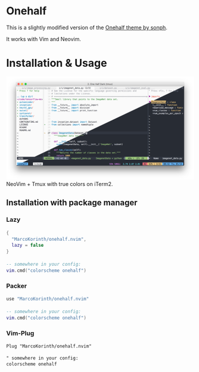 # Onehalf
This is a slightly modified version of the [Onehalf theme by sonph](https://github.com/sonph/onehalf).

It works with Vim and Neovim.

# Installation & Usage
![screenshot: vim](screenshots/vim.png)
NeoVim + Tmux with true colors on iTerm2.

## Installation with package manager

### Lazy
```lua
{
  "MarcoKorinth/onehalf.nvim",
  lazy = false
}

-- somewhere in your config:
vim.cmd("colorscheme onehalf")
```

### Packer
```lua
use "MarcoKorinth/onehalf.nvim"

-- somewhere in your config:
vim.cmd("colorscheme onehalf")
```

### Vim-Plug
```vim
Plug "MarcoKorinth/onehalf.nvim"

" somewhere in your config:
colorscheme onehalf
```
